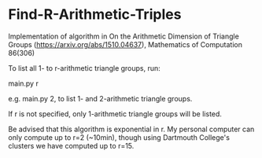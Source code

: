 # Find-R-Arithmetic-Triples
Implementation of algorithm in On the Arithmetic Dimension of Triangle Groups (https://arxiv.org/abs/1510.04637), Mathematics of Computation 86(306)

To list all 1- to r-arithmetic triangle groups, run:

main.py r

e.g. main.py 2, to list 1- and 2-arithmetic triangle groups.

If r is not specified, only 1-arithmetic triangle groups will be listed.

Be advised that this algorithm is exponential in r. My personal computer can only compute up to r=2 (~10min), though using Dartmouth College's clusters we have computed up to r=15.
